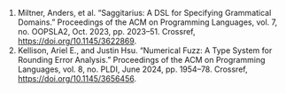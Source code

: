 1. Miltner, Anders, et al. “Saggitarius: A DSL for Specifying Grammatical Domains.” Proceedings of the ACM on Programming Languages, vol. 7, no. OOPSLA2, Oct. 2023, pp. 2023–51. Crossref, <a href='https://doi.org/10.1145/3622869' target='_blank'>https://doi.org/10.1145/3622869</a>.
2. Kellison, Ariel E., and Justin Hsu. “Numerical Fuzz: A Type System for Rounding Error Analysis.” Proceedings of the ACM on Programming Languages, vol. 8, no. PLDI, June 2024, pp. 1954–78. Crossref, <a href='https://doi.org/10.1145/3656456' target='_blank'>https://doi.org/10.1145/3656456</a>.